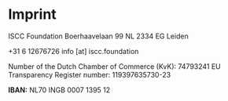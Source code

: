 # Imprint

ISCC Foundation
Boerhaavelaan 99
NL 2334 EG Leiden

+31 6 12676726
info [at] iscc.foundation

Number of the Dutch Chamber of Commerce (KvK): 74793241
EU Transparency Register number: 119397635730-23

**IBAN:** NL70 INGB 0007 1395 12
